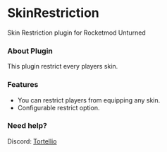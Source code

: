 # SkinRestriction
Skin Restriction plugin for Rocketmod Unturned

### About Plugin
This plugin restrict every players skin.

### Features
- You can restrict players from equipping any skin.
- Configurable restrict option.

### Need help?
Discord: [Tortellio](https://discord.gg/pzQwsew)
